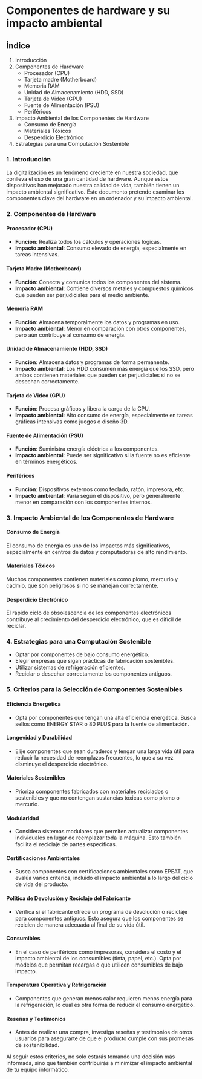 # Componentes de hardware y su impacto ambiental

## Índice

1. Introducción
2. Componentes de Hardware
    - Procesador (CPU)
    - Tarjeta madre (Motherboard)
    - Memoria RAM
    - Unidad de Almacenamiento (HDD, SSD)
    - Tarjeta de Video (GPU)
    - Fuente de Alimentación (PSU)
    - Periféricos
3. Impacto Ambiental de los Componentes de Hardware
    - Consumo de Energía
    - Materiales Tóxicos
    - Desperdicio Electrónico
4. Estrategias para una Computación Sostenible

### 1. Introducción

La digitalización es un fenómeno creciente en nuestra sociedad, que conlleva el uso de una gran cantidad de hardware. Aunque estos dispositivos han mejorado nuestra calidad de vida, también tienen un impacto ambiental significativo. Este documento pretende examinar los componentes clave del hardware en un ordenador y su impacto ambiental.


### 2. Componentes de Hardware

#### Procesador (CPU)
- **Función**: Realiza todos los cálculos y operaciones lógicas.
- **Impacto ambiental**: Consumo elevado de energía, especialmente en tareas intensivas.

#### Tarjeta Madre (Motherboard)
- **Función**: Conecta y comunica todos los componentes del sistema.
- **Impacto ambiental**: Contiene diversos metales y compuestos químicos que pueden ser perjudiciales para el medio ambiente.

#### Memoria RAM
- **Función**: Almacena temporalmente los datos y programas en uso.
- **Impacto ambiental**: Menor en comparación con otros componentes, pero aún contribuye al consumo de energía.

#### Unidad de Almacenamiento (HDD, SSD)
- **Función**: Almacena datos y programas de forma permanente.
- **Impacto ambiental**: Los HDD consumen más energía que los SSD, pero ambos contienen materiales que pueden ser perjudiciales si no se desechan correctamente.

#### Tarjeta de Video (GPU)
- **Función**: Procesa gráficos y libera la carga de la CPU.
- **Impacto ambiental**: Alto consumo de energía, especialmente en tareas gráficas intensivas como juegos o diseño 3D.

#### Fuente de Alimentación (PSU)
- **Función**: Suministra energía eléctrica a los componentes.
- **Impacto ambiental**: Puede ser significativo si la fuente no es eficiente en términos energéticos.

#### Periféricos
- **Función**: Dispositivos externos como teclado, ratón, impresora, etc.
- **Impacto ambiental**: Varía según el dispositivo, pero generalmente menor en comparación con los componentes internos.

### 3. Impacto Ambiental de los Componentes de Hardware

#### Consumo de Energía
El consumo de energía es uno de los impactos más significativos, especialmente en centros de datos y computadoras de alto rendimiento.

#### Materiales Tóxicos
Muchos componentes contienen materiales como plomo, mercurio y cadmio, que son peligrosos si no se manejan correctamente.

#### Desperdicio Electrónico
El rápido ciclo de obsolescencia de los componentes electrónicos contribuye al crecimiento del desperdicio electrónico, que es difícil de reciclar.

### 4. Estrategias para una Computación Sostenible

- Optar por componentes de bajo consumo energético.
- Elegir empresas que sigan prácticas de fabricación sostenibles.
- Utilizar sistemas de refrigeración eficientes.
- Reciclar o desechar correctamente los componentes antiguos.

### 5. Criterios para la Selección de Componentes Sostenibles

#### Eficiencia Energética
- Opta por componentes que tengan una alta eficiencia energética. Busca sellos como ENERGY STAR o 80 PLUS para la fuente de alimentación.

#### Longevidad y Durabilidad
- Elije componentes que sean duraderos y tengan una larga vida útil para reducir la necesidad de reemplazos frecuentes, lo que a su vez disminuye el desperdicio electrónico.

#### Materiales Sostenibles
- Prioriza componentes fabricados con materiales reciclados o sostenibles y que no contengan sustancias tóxicas como plomo o mercurio.

#### Modularidad
- Considera sistemas modulares que permiten actualizar componentes individuales en lugar de reemplazar toda la máquina. Esto también facilita el reciclaje de partes específicas.

#### Certificaciones Ambientales
- Busca componentes con certificaciones ambientales como EPEAT, que evalúa varios criterios, incluido el impacto ambiental a lo largo del ciclo de vida del producto.

#### Política de Devolución y Reciclaje del Fabricante
- Verifica si el fabricante ofrece un programa de devolución o reciclaje para componentes antiguos. Esto asegura que los componentes se reciclen de manera adecuada al final de su vida útil.

#### Consumibles
- En el caso de periféricos como impresoras, considera el costo y el impacto ambiental de los consumibles (tinta, papel, etc.). Opta por modelos que permitan recargas o que utilicen consumibles de bajo impacto.

#### Temperatura Operativa y Refrigeración
- Componentes que generan menos calor requieren menos energía para la refrigeración, lo cual es otra forma de reducir el consumo energético.

#### Reseñas y Testimonios
- Antes de realizar una compra, investiga reseñas y testimonios de otros usuarios para asegurarte de que el producto cumple con sus promesas de sostenibilidad.

Al seguir estos criterios, no solo estarás tomando una decisión más informada, sino que también contribuirás a minimizar el impacto ambiental de tu equipo informático.
